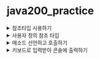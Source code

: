 # java200_practice
<details>
<summary>참조타입 사용하기</summary>
 
- 참조 타입(Reference Type) : 객체(Object)타입 이라고도 한다.
    - 여러 개의 기본 타입을 저장하고 변환(가공), 이동(전송, transfer)할 수 있는 행위(메소드, method)를  갖는다. 예를 들어 Calender는 연, 월, 일을 저장하고 있으며 이를 이용해서 해당 연월일을 표현할 수 있는 long(정수) 또는 Date로 변환시킬 수 있다.
- 참조 타입의 종류 : 크게 이미 정의되어 있는 API(Object, Class, String, Math, StringBuffer, Date, Calendar, System…등)와 개발자(독자)가 만들어서 사용하는 타입으로 나눌 수 있다.
- 선언 방법 : 타입 레퍼런스 = new 객체();로 사용한다.
    - String은 new 없이 생성해서 사용하고, Calendar는 getInstance()로 사용한다.</details>
<details>
<summary>사용자 정의 참조 타입</summary>
 
-  사용자 정의 참조 타입 : 사용자가 선언한 클래스
- 선언 방법 : public class 클래스 이름 { }
- 기본적으로 한 클래스는 한 파일에 저장하며, 클래스와 파일의 이름이 동일해야 한다.
- 만약 한 파일에 클래스를 두 개 이상 선언할 때 파일 이름과 동일한 클래스에만 public을 붙일 수 있다.</details>
<details>
<summary>메소드 선언하고 호출하기</summary>
 
- 참조 타입(객체)은 중요한 데이터를 저장하거나 전송할 때 사용한다.
- 메소드는 이런 데이터를 가공하거나 변환하기 위해 사용한다.
- 또한 반복되거나 복잡한 부분도 메소드로 만들 수 있으며, 다음과 같은 형태로 사용한다.

```java
public 반환타입 메소드이름(아규먼트타입 아규먼트이름){ }
```

- 반환하지 않은 메소드는 리턴 타입이 void이다
    - 메소드 이름은 showHello, 반환하지 않는 void 메소드이다.
- 메소드는 반환 타입이 있는 메소드와 없는 메소드,
    - static메소드와 static이 아닌 메소드(멤버 메소드)로 분류할 수 있다.
    - 객체를 생성하지 않아도 static메소드를 호출할 수 있다.</details>
<details>
<summary>키보드로 입력받아 콘솔에 출력하기</summary>
 
- next()메소드는 문자열을 입력받을 때 사용하고, nextInt() 메소드는 정수, nextDouble()메소드는 실수를 입력받을 때 사용한다.
- 입력받으려는 타입과 next 타입()이 맞지 않으면 “NumberFormatException”이 발생한다.
- 연산은 기본적으로 왼쪽에서 오른쪽으로 실행되며, -9와 같은 부호 연산자가 가장 먼저 연산된다. 명확하지 않은 경우에는 ()을 이용해 우선순위를 명확하게 한다.
- 문자는 ‘’로, 문자열은 “”로 표현한다. 문자의 배열을 이용하여 문자열을 만들기 때문에 문자와 문자열의 변환 관계는 매우 중요하다.
- length() : 문자열의 길이를 반환한다.
- indexOf() : 해당 문자나 문자열이 있는 위치(index)를 반환한다.
- charAt(index) : indext 위치의 문자를 반환한다.</details>
